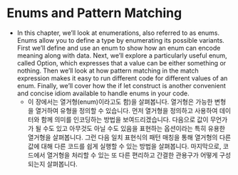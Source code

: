 # Enums and Pattern Matching

- In this chapter, we’ll look at enumerations, also referred to as enums. Enums allow you to define a type by enumerating its possible variants. First we’ll define and use an enum to show how an enum can encode meaning along with data. Next, we’ll explore a particularly useful enum, called Option, which expresses that a value can be either something or nothing. Then we’ll look at how pattern matching in the match expression makes it easy to run different code for different values of an enum. Finally, we’ll cover how the if let construct is another convenient and concise idiom available to handle enums in your code.
  - 이 장에서는 열거형(enum)이라고도 함)을 살펴봅니다. 열거형은 가능한 변형을 열거하여 유형을 정의할 수 있습니다. 먼저 열거형을 정의하고 사용하여 데이터와 함께 의미를 인코딩하는 방법을 보여드리겠습니다. 다음으로 값이 무언가가 될 수도 있고 아무것도 아닐 수도 있음을 표현하는 옵션이라는 특히 유용한 열거형을 살펴봅니다. 그런 다음 일치 표현식의 패턴 매칭을 통해 열거형의 다른 값에 대해 다른 코드를 쉽게 실행할 수 있는 방법을 살펴봅니다. 마지막으로, 코드에서 열거형을 처리할 수 있는 또 다른 편리하고 간결한 관용구가 어떻게 구성되는지 살펴봅니다.

